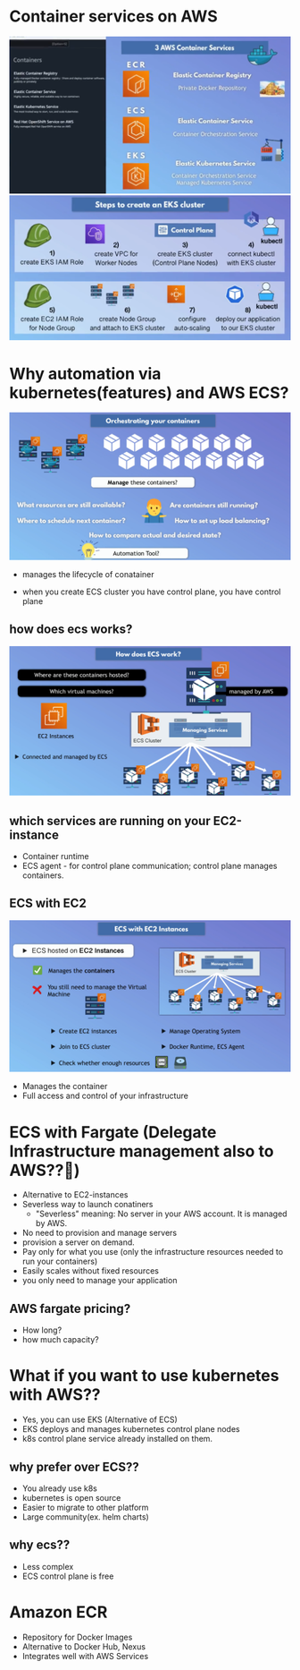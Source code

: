 # Container services on AWS
![AWS-kubernetes-services](/assets/AWS-kubernetes-services.png)
![Steps-to-create-eks](/assets/Steps-to-create-eks.png)

# Why automation via kubernetes(features)  and AWS ECS?
![Why-kubernetes](/assets/Why-kubernetes.png)

- manages the lifecycle of conatainer

- when you create ECS cluster you have control plane, you have control plane

## how does ecs works?
![ECS-working](/assets/ECS-working.png)
## which services are running on your EC2-instance
- Container runtime
- ECS agent - for control plane communication; control plane manages containers.
## ECS with EC2
![ECS-with-EC2](/assets/ECS-with-EC2.png)
- Manages the container
- Full access and control of your infrastructure

# ECS with Fargate (Delegate Infrastructure management also to AWS??🤔)
- Alternative to EC2-instances
- Severless way to launch conatiners
    - "Severless" meaning: No server in your AWS account. It is managed by AWS.
- No need to provision and manage servers
- provision a server on demand.
- Pay only for what you use (only the infrastructure resources needed to run your containers)
- Easily scales without fixed resources
- you only need to manage your application
## AWS fargate pricing?
- How long?
- how much capacity?

# What if you want to use kubernetes with AWS??
- Yes, you can use EKS (Alternative of ECS)
- EKS deploys and manages kubernetes control plane nodes 
- k8s control plane service already installed on them.
## why prefer over ECS??
- You already use k8s
- kubernetes is open source
- Easier to migrate to other platform
- Large community(ex. helm charts)
## why ecs??
- Less complex
- ECS control plane is free

# Amazon ECR
- Repository for Docker Images
- Alternative to Docker Hub, Nexus
- Integrates well with AWS Services


